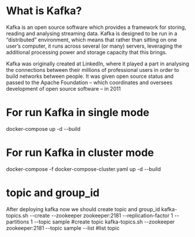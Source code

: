 # What is Kafka?

Kafka is an open source software which provides a framework for storing, reading and analysing streaming data.
Kafka is designed to be run in a “distributed” environment, which means that rather than sitting on one user’s computer, it runs across several (or many) servers, leveraging the additional processing power and storage capacity that this brings.

Kafka was originally created at LinkedIn, where it played a part in analysing the connections between their millions of professional users in order to build networks between people. It was given open source status and passed to the Apache Foundation – which coordinates and oversees development of open source software – in 2011




# For run Kafka in single  mode

docker-compose up -d --build





# For run Kafka in cluster  mode

docker-compose -f docker-compose-cluster.yaml up -d --build



# topic and group_id
After deploying kafka now we should create topic and group_id
kafka-topics.sh --create --zookeeper zookeeper:2181  --replication-factor 1  --partitions 1 --topic sample #create topic
kafka-topics.sh --zookeeper zookeeper:2181 --topic sample --list #list topic
